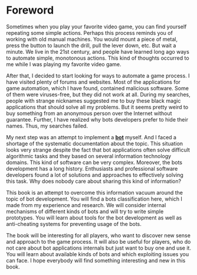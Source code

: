 # Foreword

Sometimes when you play your favorite video game, you can find yourself repeating some simple actions. Perhaps this process reminds you of working with old manual machines. You would mount a piece of metal, press the button to launch the drill, pull the lever down, etc. But wait a minute. We live in the 21st century, and people have learned long ago ways to automate simple, monotonous actions. This kind of thoughts occurred to me while I was playing my favorite video game.

After that, I decided to start looking for ways to automate a game process. I have visited plenty of forums and websites. Most of the applications for game automation, which I have found, contained malicious software. Some of them were viruses-free, but they did not work at all. During my searches, people with strange nicknames suggested me to buy these black magic applications that should solve all my problems. But it seems pretty weird to buy something from an anonymous person over the Internet without guarantee. Further, I have realized why bots developers prefer to hide their names. Thus, my searches failed.

My next step was an attempt to implement a [**bot**](https://en.wikipedia.org/wiki/Video_game_bot) myself. And I faced a shortage of the systematic documentation about the topic. This situation looks very strange despite the fact that bot applications often solve difficult algorithmic tasks and they based on several information technology domains. This kind of software can be very complex. Moreover, the bots development has a long history. Enthusiasts and professional software developers found a lot of solutions and approaches to effectively solving this task. Why does nobody care about sharing this kind of information?

This book is an attempt to overcome this information vacuum around the topic of bot development. You will find a bots classification here, which I made from my experience and research. We will consider internal mechanisms of different kinds of bots and will try to write simple prototypes. You will learn about tools for the bot development as well as anti-cheating systems for preventing usage of the bots.

The book will be interesting for all players, who want to discover new sense and approach to the game process. It will also be useful for players, who do not care about bot applications internals but just want to buy one and use it. You will learn about available kinds of bots and which exploiting issues you can face. I hope everybody will find something interesting and new in this book.
